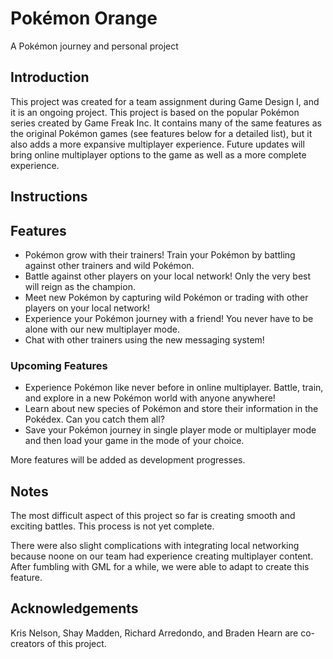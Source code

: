 # Pokémon Orange
A Pokémon journey and personal project

## Introduction
This project was created for a team assignment during Game Design I, and it is an ongoing project. This project is based on the popular Pokémon series created by Game Freak Inc. It contains many of the same features as the original Pokémon games (see features below for a detailed list), but it also adds a more expansive multiplayer experience. Future updates will bring online multiplayer options to the game as well as a more complete experience.

## Instructions

## Features
<ul>
  <li>
    Pokémon grow with their trainers! Train your Pokémon by battling against other trainers and wild Pokémon.
  </li>
  <li>
    Battle against other players on your local network! Only the very best will reign as the champion.
  </li>
  <li>
    Meet new Pokémon by capturing wild Pokémon or trading with other players on your local network!
  </li>
  <li>
    Experience your Pokémon journey with a friend! You never have to be alone with our new multiplayer mode.
  </li>
  <li>
    Chat with other trainers using the new messaging system!
  </li>
</ul>

### Upcoming Features
<ul>
  <li>
    Experience Pokémon like never before in online multiplayer. Battle, train, and explore in a new Pokémon world with anyone anywhere!
  </li>
  <li>
    Learn about new species of Pokémon and store their information in the Pokédex. Can you catch them all?
  </li>
  <li>
    Save your Pokémon journey in single player mode or multiplayer mode and then load your game in the mode of your choice.
  </li>
</ul>
More features will be added as development progresses.

## Notes
The most difficult aspect of this project so far is creating smooth and exciting battles. This process is not yet complete. 

There were also slight complications with integrating local networking because noone on our team had experience creating multiplayer content. After fumbling with GML for a while, we were able to adapt to create this feature.

## Acknowledgements
Kris Nelson, Shay Madden, Richard Arredondo, and Braden Hearn are co-creators of this project.

